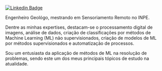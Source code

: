 [![Linkedin Badge](https://img.shields.io/badge/-LinkedIn-blue?style=flat-square&logo=Linkedin&logoColor=white&link=https://www.linkedin.com/in/lenonoliveira//)](https://www.linkedin.com/in/lenonoliveira/)

<p>Engenheiro Geológo, mestrando em Sensoriamento Remoto no INPE.</p>

<p>Dentre as minhas expertises, destacam-se o processamento digital de imagens, análise de dados, criação de classificações por métodos de Machine Learning (ML) não supervisionados, criação de modelos de ML por métodos supervisionados e automatização de processos.</p>

<p>Sou um entusiasta da aplicação de métodos de ML na resolução de problemas, sendo este um dos meus principais tópicos de estudo na atualidade.</p>
